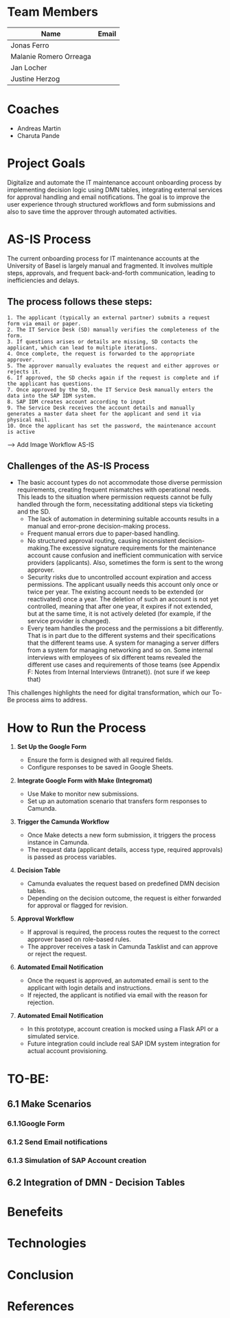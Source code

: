 # Team Members

| Name                    | Email          |
|-------------------------|----------------|
| Jonas Ferro             |                |
| Malanie Romero Orreaga  |                |
| Jan Locher              |                |
| Justine Herzog          | 		   |

# Coaches

- Andreas Martin  
- Charuta Pande  

# Project Goals

Digitalize and automate the IT maintenance account onboarding process by implementing decision logic using DMN tables, integrating external services for approval handling and email notifications. The goal is to improve the user experience through structured workflows and form submissions and also to save time the approver through automated activities.

# AS-IS Process

The current onboarding process for IT maintenance accounts at the University of Basel is largely manual and fragmented. It involves multiple steps, approvals, and frequent back-and-forth communication, leading to inefficiencies and delays.

## The process follows these steps:
	1. The applicant (typically an external partner) submits a request form via email or paper.
	2. The IT Service Desk (SD) manually verifies the completeness of the form.
	3. If questions arises or details are missing, SD contacts the applicant, which can lead to multiple iterations.
	4. Once complete, the request is forwarded to the appropriate approver.
	5. The approver manually evaluates the request and either approves or rejects it.
	6. If approved, the SD checks again if the request is complete and if the applicant has questions. 
	7. Once approved by the SD, the IT Service Desk manually enters the data into the SAP IDM system.
	8. SAP IDM creates account according to input 
	9. The Service Desk receives the account details and manually generates a master data sheet for the applicant and send it via physical mail. 
  	10. Once the applicant has set the password, the maintenance account is active 

--> Add Image Workflow AS-IS 

## Challenges of the AS-IS Process

- The basic account types do not accommodate those diverse permission requirements, creating frequent mismatches with operational needs. This leads to the situation where permission requests cannot be fully handled through the form, necessitating additional steps via ticketing and the SD.
	- The lack of automation in determining suitable accounts results in a manual and error-prone decision-making process.
	- Frequent manual errors due to paper-based handling.
	- No structured approval routing, causing inconsistent decision-making.The excessive signature requirements for the maintenance account cause confusion and inefficient communication with service providers (applicants). Also, sometimes the form is sent to the wrong approver.
	- Security risks due to uncontrolled account expiration and access permissions. The applicant usually needs this account only once or twice per year. The existing account needs to be extended (or reactivated) once a year. The deletion of such an account is not yet controlled, meaning that after one year, it expires if not extended, but at the same time, it is not actively deleted (for example, if the service provider is changed).
	- Every team handles the process and the permissions a bit differently. That is in part due to the different systems and their specifications that the different teams use. A system for managing a server differs from a system for managing networking and so on. Some internal interviews with employees of six different teams revealed the different use cases and requirements of those teams (see Appendix F: Notes from Internal Interviews (Intranet)).  (not sure if we keep that) 

This challenges highlights the need for digital transformation, which our To-Be process aims to address.

# How to Run the Process

1. **Set Up the Google Form**  
   - Ensure the form is designed with all required fields.  
   - Configure responses to be saved in Google Sheets.

2. **Integrate Google Form with Make (Integromat)**  
   - Use Make to monitor new submissions.
   - Set up an automation scenario that transfers form responses to Camunda.

3. **Trigger the Camunda Workflow**
   - Once Make detects a new form submission, it triggers the process instance in Camunda.
   - The request data (applicant details, access type, required approvals) is passed as process variables.

4. **Decision Table**
   - Camunda evaluates the request based on predefined DMN decision tables.
   - Depending on the decision outcome, the request is either forwarded for approval or flagged for revision.

5. **Approval Workflow**
   - If approval is required, the process routes the request to the correct approver based on role-based rules.
   - The approver receives a task in Camunda Tasklist and can approve or reject the request.

6. **Automated Email Notification**
   - Once the request is approved, an automated email is sent to the applicant with login details and instructions.
   - If rejected, the applicant is notified via email with the reason for rejection. 

7. **Automated Email Notification**
   - In this prototype, account creation is mocked using a Flask API or a simulated service.
   - Future integration could include real SAP IDM system integration for actual account provisioning.


# TO-BE: 
## 6.1 Make Scenarios
  ### 6.1.1Google Form 
  ### 6.1.2 Send Email notifications
  ### 6.1.3 Simulation of SAP Account creation 
## 6.2 Integration of DMN - Decision Tables

# Benefeits 

# Technologies 

# Conclusion 

# References 



